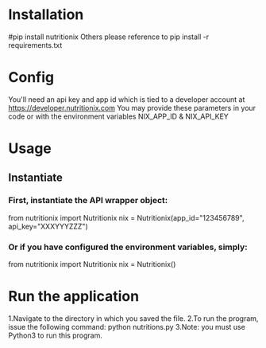 # Installation
 #pip install nutritionix
 Others please reference to pip install -r requirements.txt

# Config
 You'll need an api key and app id which is tied to a developer account at https://developer.nutritionix.com
 You may provide these parameters in your code or with the environment variables NIX_APP_ID & NIX_API_KEY

# Usage
## Instantiate
### First, instantiate the API wrapper object:
from nutritionix import Nutritionix
nix = Nutritionix(app_id="123456789", api_key="XXXYYYZZZ")
### Or if you have configured the environment variables, simply:
from nutritionix import Nutritionix
nix = Nutritionix()

# Run the application
 1.Navigate to the directory in which you saved the file.
 2.To run the program, issue the following command: python nutritions.py
 3.Note: you must use Python3 to run this program.
